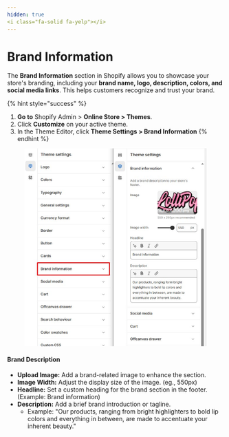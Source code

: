 ```yaml
---
hidden: true
<i class="fa-solid fa-yelp"></i>
---
```


# Brand Information

The **Brand Information** section in Shopify allows you to showcase your store's branding, including your **brand name, logo, description, colors, and social media links**. This helps customers recognize and trust your brand.

{% hint style="success" %}
1. **Go to** Shopify Admin > **Online Store > Themes**.
2. Click **Customize** on your active theme.
3. In the Theme Editor, click **Theme Settings >  Brand Information**
{% endhint %}

<figure><img src="../.gitbook/assets/Screenshot_11.jpg" alt=""><figcaption></figcaption></figure>

#### **Brand Description**

* **Upload Image:** Add a brand-related image to enhance the section.
* **Image Width:** Adjust the display size of the image. (eg., 550px)
* **Headline:** Set a custom heading for the brand section in the footer. (Example: Brand information)&#x20;
* **Description:** Add a brief brand introduction or tagline.
  * Example: "Our products, ranging from bright highlighters to bold lip colors and everything in between, are made to accentuate your inherent beauty."
